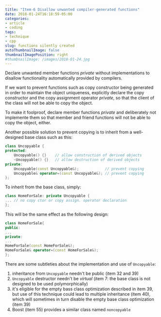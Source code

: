 ```yaml
---
title: "Item-6 Disallow unwanted compiler-generated functions"
date: 2018-01-24T16:18:59-05:00
categories:
- article
- coding
tags:
- technique
- cpp
slug: functions silently created
autoThumbnailImage: false
thumbnailImagePosition: right
#thumbnailImage: /images/2018-01-24.jpg
---
```


Declare unwanted member functions _private_ without implementations to disallow functionality automatically provided by compilers.
<!--more-->

If we want to prevent functions such as copy constructor being generated in order to maintain the object uniqueness, explicitly declare the copy constructor and the copy assignment operator _private_, so that the client of the class will not be able to copy the object.

To make it foolproof, declare member functions _private_ and deliberately not implemente them so that member and friend functions will not be able to copy the object, either.

Another possible solution to prevent copying is to inherit from a well-designed base class such as this:

```cpp
class Uncopyable {
protected:
    Uncopyable() {}    // allow construction of derived objects
    ~Uncopyable() {}   // allow destruction of derived objects
private:
    Uncopyable(const Uncopyable&);            // prevent copying
    Uncopyable& operator=(const Uncopyable&); // prevent copying
};
```

To inherit from the base class, simply:

```cpp
class HomeForSale: private Uncopyable {
... // no copy ctor or copy assign. operator declaration
};
```

This will be the same effect as the following design:

```cpp
class HomeForSale{
public:
...
private:
...
HomeForSale(const HomeForSale&);
HomeForSale& operator=(const HomeForSale&);
};
```

There are some subtleties about the implementation and use of `Uncopyable`:  

1. inheritance from `Uncopyable` needn't be public (item 32 and 39)
2. `Uncopyable` destructor needn't be _virtual_ (item 7: the base class is not designed to be used polymorphically)
3. it's eligible for the empty bass class optimization described in item 39, but use of this technique could lead to multiple inheritance (item 40), which will sometimes in turn disable the empty base class optimization (item 39)
4. Boost (item 55) provides a similar class named `noncopyable`